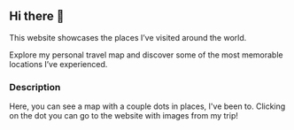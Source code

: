 ## Hi there 👋

This website showcases the places I’ve visited around the world.

Explore my personal travel map and discover
some of the most memorable locations I’ve experienced.

### Description
Here, you can see a map with a couple dots in places, I've been to.
Clicking on the dot you can go to the website with images
from my trip!

